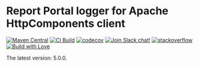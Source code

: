 # Report Portal logger for Apache HttpComponents client

[![Maven Central](https://img.shields.io/maven-central/v/com.epam.reportportal/logger-java-httpcomponents.svg?label=Maven%20Central)](https://search.maven.org/search?q=g:%22com.epam.reportportal%22%20AND%20a:%22logger-java-httpcomponents%22)
[![CI Build](https://github.com/reportportal/logger-java-httpcomponents/actions/workflows/ci.yml/badge.svg)](https://github.com/reportportal/logger-java-httpcomponents/actions/workflows/ci.yml)
[![codecov](https://codecov.io/gh/reportportal/logger-java-httpcomponents/branch/develop/graph/badge.svg?token=X7YWAPK1X5)](https://codecov.io/gh/reportportal/logger-java-httpcomponents)
[![Join Slack chat!](https://reportportal-slack-auto.herokuapp.com/badge.svg)](https://reportportal-slack-auto.herokuapp.com)
[![stackoverflow](https://img.shields.io/badge/reportportal-stackoverflow-orange.svg?style=flat)](http://stackoverflow.com/questions/tagged/reportportal)
[![Build with Love](https://img.shields.io/badge/build%20with-❤%EF%B8%8F%E2%80%8D-lightgrey.svg)](http://reportportal.io?style=flat)

The latest version: 5.0.0. 
